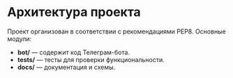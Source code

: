 # Архитектура проекта
Проект организован в соответствии с рекомендациями PEP8. 
Основные модули:
- **bot/** — содержит код Телеграм-бота.
- **tests/** — тесты для проверки функциональности.
- **docs/** — документация и схемы.
